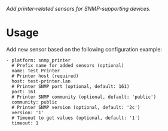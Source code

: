 _Add printer-related sensors for SNMP-supporting devices._

# Usage
Add new sensor based on the following configuration example:
```
- platform: snmp_printer
  # Prefix name for added sensors (optional)
  name: Test Printer
  # Printer host (required)
  host: test-printer.lan
  # Printer SNMP port (optional, default: 161)
  port: 161
  # Printer SNMP community (optional, default: 'public')
  community: public
  # Printer SNMP version (optional, default: '2c')
  version: '1'
  # Timeout to get values (optional, default: '1')
  timeout: 1
```

